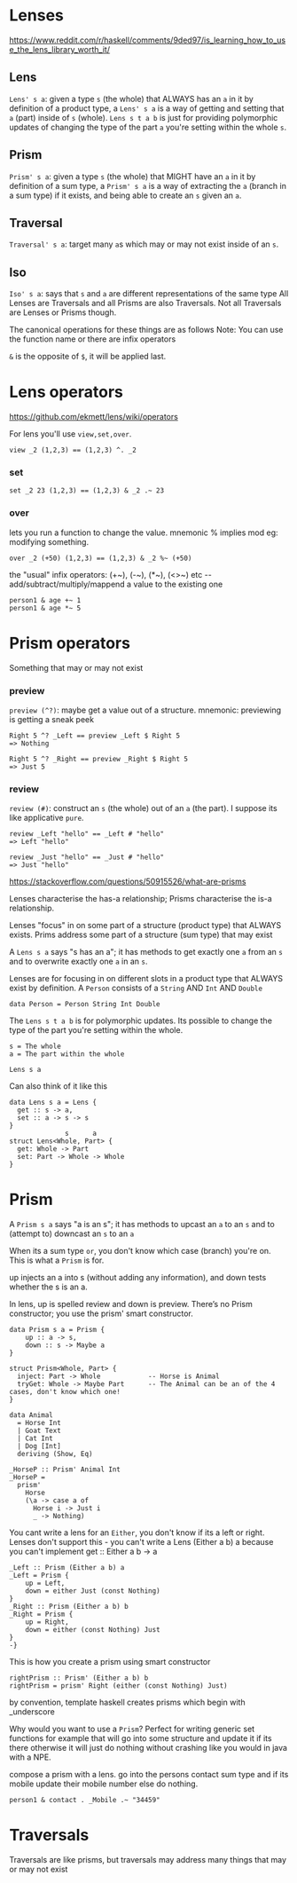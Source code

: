 # Lenses

https://www.reddit.com/r/haskell/comments/9ded97/is_learning_how_to_use_the_lens_library_worth_it/

## Lens
`Lens' s a`: given a type `s` (the whole) that ALWAYS has an `a` in it by definition of a product type, a `Lens' s a` is a way of getting and setting that `a` (part) inside of `s` (whole). `Lens s t a b` is just for providing polymorphic updates
of changing the type of the part `a` you're setting within the whole `s`.

## Prism
`Prism' s a`: given a type `s` (the whole) that MIGHT have an `a` in it by definition of a sum type, a `Prism' s a` is a way of extracting the `a` (branch in a sum type) if it exists, and being able to create an `s` given an `a`.

## Traversal
`Traversal' s a`: target many `a`s which may or may not exist inside of an `s`.

## Iso
`Iso' s a`: says that `s` and `a` are different representations of the same type
All Lenses are Traversals and all Prisms are also Traversals. Not all Traversals are Lenses or Prisms though.

The canonical operations for these things are as follows
Note: You can use the function name or there are infix operators

`&` is the opposite of `$`, it will be applied last.

# Lens operators
https://github.com/ekmett/lens/wiki/operators

For lens you'll use `view,set,over`.

```
view _2 (1,2,3) == (1,2,3) ^. _2
```

### set

```
set _2 23 (1,2,3) == (1,2,3) & _2 .~ 23
```

### over

lets you run a function to change the value.
mnemonic % implies mod eg: modifying something.

```
over _2 (+50) (1,2,3) == (1,2,3) & _2 %~ (+50)

```

the "usual" infix operators: (+~), (-~), (*~), (<>~) etc -- add/subtract/multiply/mappend a value to the existing one

```
person1 & age +~ 1
person1 & age *~ 5
```


# Prism operators

Something that may or may not exist

### preview

`preview (^?)`: maybe get a value out of a structure. mnemonic: previewing is getting a sneak peek

```
Right 5 ^? _Left == preview _Left $ Right 5
=> Nothing

Right 5 ^? _Right == preview _Right $ Right 5
=> Just 5
```

### review
`review (#)`: construct an `s` (the whole) out of an `a` (the part).
I suppose its like applicative `pure`.

```
review _Left "hello" == _Left # "hello"
=> Left "hello"

review _Just "hello" == _Just # "hello"
=> Just "hello"
```




https://stackoverflow.com/questions/50915526/what-are-prisms

Lenses characterise the has-a relationship;
Prisms characterise the is-a relationship.

Lenses "focus" in on some part of a structure (product type) that ALWAYS exists.
Prims address some part of a structure (sum type) that may exist

A `Lens s a` says "s has an a"; it has methods to get exactly
one `a` from an `s` and to overwrite exactly one `a` in an `s`.

Lenses are for focusing in on different slots in a product type that ALWAYS exist by definition.
A `Person` consists of a `String` AND `Int` AND `Double`

```
data Person = Person String Int Double
```

The `Lens s t a b` is for polymorphic updates. Its possible to change the type of the part you're setting within the whole.

```
s = The whole
a = The part within the whole

Lens s a
```

Can also think of it like this

```
data Lens s a = Lens {
  get :: s -> a,
  set :: a -> s -> s
}
              s      a
struct Lens<Whole, Part> {
  get: Whole -> Part
  set: Part -> Whole -> Whole
}
```

# Prism

A `Prism s a` says "a is an s"; it has methods to upcast
an `a` to an `s` and to (attempt to) downcast an `s` to an `a`

When its a sum type `or`, you don't know which case (branch) you're on. This is what a `Prism` is for.

up injects an a into s (without adding any information), and down tests whether the s is an a.

In lens, up is spelled review and down is preview.
There’s no Prism constructor; you use the prism' smart constructor.

```
data Prism s a = Prism {
    up :: a -> s,
    down :: s -> Maybe a
}

struct Prism<Whole, Part> {
  inject: Part -> Whole            -- Horse is Animal
  tryGet: Whole -> Maybe Part      -- The Animal can be an of the 4 cases, don't know which one!
}

data Animal
  = Horse Int
  | Goat Text
  | Cat Int
  | Dog [Int]
  deriving (Show, Eq)

_HorseP :: Prism' Animal Int
_HorseP =
  prism'
    Horse
    (\a -> case a of
      Horse i -> Just i
      _ -> Nothing)
```

You cant write a lens for an `Either`, you don't know if its a left or right.
Lenses don't support this - you can't write a Lens (Either a b) a because you can't implement get :: Either a b -> a

```
_Left :: Prism (Either a b) a
_Left = Prism {
    up = Left,
    down = either Just (const Nothing)
}
_Right :: Prism (Either a b) b
_Right = Prism {
    up = Right,
    down = either (const Nothing) Just
}
-}
```

This is how you create a prism using smart constructor

```
rightPrism :: Prism' (Either a b) b
rightPrism = prism' Right (either (const Nothing) Just)
```

by convention, template haskell creates prisms which begin with _underscore

Why would you want to use a `Prism`?
Perfect for writing generic set functions for example that will go into some structure and update it if its there
otherwise it will just do nothing without crashing like you would in java with a NPE.

compose a prism with a lens. go into the persons contact sum type and if its mobile update their mobile number
else do nothing.

`person1 & contact . _Mobile .~ "34459"`


# Traversals
Traversals are like prisms, but traversals may address many things that may or may not exist
